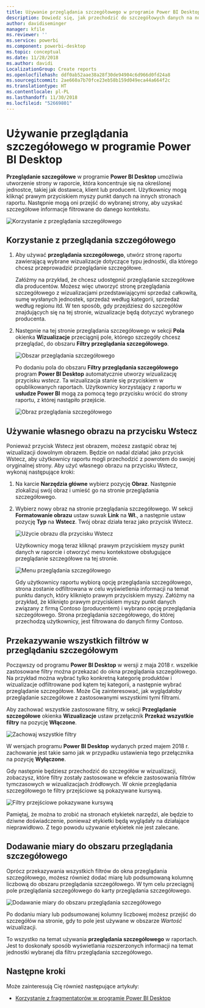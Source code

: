 ```yaml
---
title: Używanie przeglądania szczegółowego w programie Power BI Desktop
description: Dowiedz się, jak przechodzić do szczegółowych danych na nowej stronie raportu w programie Power BI Desktop
author: davidiseminger
manager: kfile
ms.reviewer: ''
ms.service: powerbi
ms.component: powerbi-desktop
ms.topic: conceptual
ms.date: 11/28/2018
ms.author: davidi
LocalizationGroup: Create reports
ms.openlocfilehash: ddf0ab52aae38a28f30de94904c6d966d0fd24a8
ms.sourcegitcommit: 2ae660a7b70fce23eb58b159d049eca44a664f2c
ms.translationtype: HT
ms.contentlocale: pl-PL
ms.lasthandoff: 11/30/2018
ms.locfileid: "52669801"
---
```

# <a name="use-drillthrough-in-power-bi-desktop"></a>Używanie przeglądania szczegółowego w programie Power BI Desktop
**Przeglądanie szczegółowe** w programie **Power BI Desktop** umożliwia utworzenie strony w raporcie, która koncentruje się na określonej jednostce, takiej jak dostawca, klient lub producent. Użytkownicy mogą kliknąć prawym przyciskiem myszy punkt danych na innych stronach raportu. Następnie mogą oni przejść do wybranej strony, aby uzyskać szczegółowe informacje filtrowane do danego kontekstu.

![Korzystanie z przeglądania szczegółowego](media/desktop-drillthrough/drillthrough_01.png)

## <a name="using-drillthrough"></a>Korzystanie z przeglądania szczegółowego
1. Aby używać **przeglądania szczegółowego**, utwórz stronę raportu zawierającą wybrane wizualizacje dotyczące typu jednostki, dla którego chcesz przeprowadzić przeglądanie szczegółowe. 

    Załóżmy na przykład, że chcesz udostępnić przeglądanie szczegółowe dla producentów. Możesz więc utworzyć stronę przeglądania szczegółowego z wizualizacjami przedstawiającymi sprzedaż całkowitą, sumę wysłanych jednostek, sprzedaż według kategorii, sprzedaż według regionu itd. W ten sposób, gdy przejdziesz do szczegółów znajdujących się na tej stronie, wizualizacje będą dotyczyć wybranego producenta.

2. Następnie na tej stronie przeglądania szczegółowego w sekcji **Pola** okienka **Wizualizacje** przeciągnij pole, którego szczegóły chcesz przeglądać, do obszaru **Filtry przeglądania szczegółowego**.

    ![Obszar przeglądania szczegółowego](media/desktop-drillthrough/drillthrough_02.png)

    Po dodaniu pola do obszaru **Filtry przeglądania szczegółowego** program **Power BI Desktop** automatycznie utworzy wizualizację przycisku *wstecz*. Ta wizualizacja stanie się przyciskiem w opublikowanych raportach. Użytkownicy korzystający z raportu w **usłudze Power BI** mogą za pomocą tego przycisku wrócić do strony raportu, z której nastąpiło przejście.

    ![Obraz przeglądania szczegółowego](media/desktop-drillthrough/drillthrough_03.png)

## <a name="use-your-own-image-for-a-back-button"></a>Używanie własnego obrazu na przycisku Wstecz    
 Ponieważ przycisk Wstecz jest obrazem, możesz zastąpić obraz tej wizualizacji dowolnym obrazem. Będzie on nadal działać jako przycisk Wstecz, aby użytkownicy raportu mogli przechodzić z powrotem do swojej oryginalnej strony. Aby użyć własnego obrazu na przycisku Wstecz, wykonaj następujące kroki:

1. Na karcie **Narzędzia główne** wybierz pozycję **Obraz**. Następnie zlokalizuj swój obraz i umieść go na stronie przeglądania szczegółowego.

2. Wybierz nowy obraz na stronie przeglądania szczegółowego. W sekcji **Formatowanie obrazu** ustaw suwak **Link** na **Wł.**, a następnie ustaw pozycję **Typ** na **Wstecz**. Twój obraz działa teraz jako przycisk Wstecz.

    ![Użycie obrazu dla przycisku Wstecz](media/desktop-drillthrough/drillthrough_05.png)

    
     Użytkownicy mogą teraz kliknąć prawym przyciskiem myszy punkt danych w raporcie i otworzyć menu kontekstowe obsługujące przeglądanie szczegółowe na tej stronie. 

    ![Menu przeglądania szczegółowego](media/desktop-drillthrough/drillthrough_04.png)

    Gdy użytkownicy raportu wybiorą opcję przeglądania szczegółowego, strona zostanie odfiltrowana w celu wyświetlenia informacji na temat punktu danych, który kliknięto prawym przyciskiem myszy. Załóżmy na przykład, że kliknięto prawym przyciskiem myszy punkt danych związany z firmą Contoso (producentem) i wybrano opcję przeglądania szczegółowego. Strona przeglądania szczegółowego, do której przechodzą użytkownicy, jest filtrowana do danych firmy Contoso.

## <a name="pass-all-filters-in-drillthrough"></a>Przekazywanie wszystkich filtrów w przeglądaniu szczegółowym

Począwszy od programu **Power BI Desktop** w wersji z maja 2018 r. wszelkie zastosowane filtry można przekazać do okna przeglądania szczegółowego. Na przykład można wybrać tylko konkretną kategorię produktów i wizualizacje odfiltrowane pod kątem tej kategorii, a następnie wybrać przeglądanie szczegółowe. Może Cię zainteresować, jak wyglądałoby przeglądanie szczegółowe z zastosowanymi wszystkimi tymi filtrami.

Aby zachować wszystkie zastosowane filtry, w sekcji **Przeglądanie szczegółowe** okienka **Wizualizacje** ustaw przełącznik **Przekaż wszystkie filtry** na pozycję **Włączone**. 

![Zachowaj wszystkie filtry](media/desktop-drillthrough/drillthrough_06.png)

W wersjach programu **Power BI Desktop** wydanych przed majem 2018 r. zachowanie jest takie samo jak w przypadku ustawienia tego przełącznika na pozycję **Wyłączone**.

Gdy następnie będziesz przechodzić do szczegółów w wizualizacji, zobaczysz, które filtry zostały zastosowane w efekcie zastosowania filtrów tymczasowych w wizualizacjach źródłowych. W oknie przeglądania szczegółowego te filtry przejściowe są pokazywane kursywą. 

![Filtry przejściowe pokazywane kursywą](media/desktop-drillthrough/drillthrough_07.png)

Pamiętaj, że można to zrobić na stronach etykietek narzędzi, ale będzie to dziwne doświadczenie, ponieważ etykietki będą wyglądały na działające nieprawidłowo. Z tego powodu używanie etykietek nie jest zalecane.

## <a name="add-a-measure-to-drillthrough"></a>Dodawanie miary do obszaru przeglądania szczegółowego

Oprócz przekazywania wszystkich filtrów do okna przeglądania szczegółowego, możesz również dodać miarę lub podsumowaną kolumnę liczbową do obszaru przeglądania szczegółowego. W tym celu przeciągnij pole przeglądania szczegółowego do karty przeglądania szczegółowego. 

![Dodawanie miary do obszaru przeglądania szczegółowego](media/desktop-drillthrough/drillthrough_08.png)

Po dodaniu miary lub podsumowanej kolumny liczbowej możesz przejść do szczegółów na stronie, gdy to pole jest używane w obszarze *Wartość* wizualizacji.

To wszystko na temat używania **przeglądania szczegółowego** w raportach. Jest to doskonały sposób wyświetlania rozszerzonych informacji na temat jednostki wybranej dla filtru przeglądania szczegółowego.

## <a name="next-steps"></a>Następne kroki

Może zainteresują Cię również następujące artykuły:

* [Korzystanie z fragmentatorów w programie Power BI Desktop](visuals/desktop-slicers.md)

